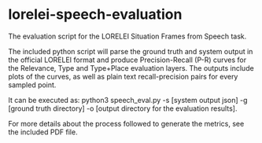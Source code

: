 # lorelei-speech-evaluation
The evaluation script for the LORELEI Situation Frames from Speech task.

The included python script will parse the ground truth and system output in the official LORELEI format and produce Precision-Recall (P-R) curves for the Relevance, Type and Type+Place evaluation layers.
The outputs include plots of the curves, as well as plain text recall-precision pairs for every sampled point.

It can be executed as: python3 speech_eval.py -s [system output json] -g [ground truth directory] -o [output directory for the evaluation results].

For more details about the process followed to generate the metrics, see the included PDF file.

